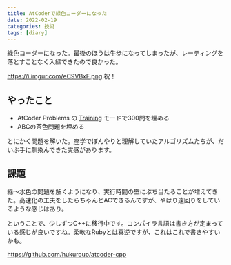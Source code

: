 ```yaml
---
title: AtCoderで緑色コーダーになった
date: 2022-02-19
categories: 技術
tags: [diary]
---
```


緑色コーダーになった。最後のほうは牛歩になってしまったが、レーティングを落とすことなく入緑できたので良かった。

https://i.imgur.com/eC9VBxF.png
祝！

## やったこと

- AtCoder Problems の [Training](https://kenkoooo.com/atcoder/#/training) モードで300問を埋める
- ABCの茶色問題を埋める

とにかく問題を解いた。座学でぼんやりと理解していたアルゴリズムたちが、だいぶ手に馴染んできた実感があります。

## 課題

緑～水色の問題を解くようになり、実行時間の壁にぶち当たることが増えてきた。高速化の工夫をしたらちゃんとACできるんですが、やはり遠回りをしているような感じはあり。

ということで、少しずつC++に移行中です。コンパイラ言語は書き方が定まっている感じが良いですね。柔軟なRubyとは真逆ですが、これはこれで書きやすいかも。

https://github.com/hukurouo/atcoder-cpp